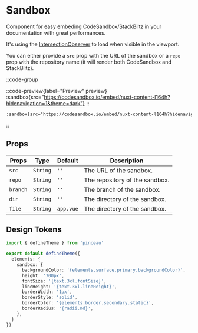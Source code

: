 # Sandbox

Component for easy embeding CodeSandbox/StackBlitz in your documentation with great performances.

It's using the [IntersectionObserver](https://developer.mozilla.org/en-US/docs/Web/API/Intersection_Observer_API) to load when visible in the viewport.

You can either provide a `src` prop with the URL of the sandbox or a `repo` prop with the repository name (it will render both CodeSandbox and StackBlitz).

::code-group

  ::code-preview{label="Preview" preview}
    :sandbox{src="https://codesandbox.io/embed/nuxt-content-l164h?hidenavigation=1&theme=dark"}
  ::

  ```md [MDC]
  :sandbox{src="https://codesandbox.io/embed/nuxt-content-l164h?hidenavigation=1&theme=dark"}
  ```

::

## Props

| **Props** | **Type** | **Default** | **Description** |
|--|--|--|--|
| `src` | `String` | `''` | The URL of the sandbox. |
| `repo` | `String` | `''` | The repository of the sandbox. |
| `branch` | `String` | `''` | The branch of the sandbox. |
| `dir` | `String` | `''` | The directory of the sandbox. |
| `file` | `String` | `app.vue` | The directory of the sandbox. |

## Design Tokens

```ts [tokens.config.ts]
import { defineTheme } from 'pinceau'

export default defineTheme({
  elements: {
    sandbox: {
      backgroundColor: '{elements.surface.primary.backgroundColor}',
      height: '700px',
      fontSize: '{text.3xl.fontSize}',
      lineHeight: '{text.3xl.lineHeight}',
      borderWidth: '1px',
      borderStyle: 'solid',
      borderColor: '{elements.border.secondary.static}',
      borderRadius: '{radii.md}',
    },
  }
})
```